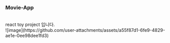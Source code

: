 ### Movie-App
<br>
react toy project 입니다.
<br>
![image](https://github.com/user-attachments/assets/a55f87d1-6fe9-4829-ae1e-0ee98dee1fd3)
